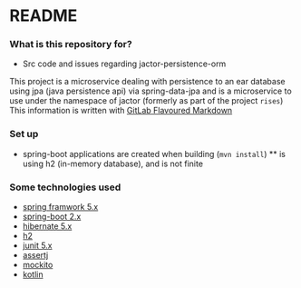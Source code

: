 # README #

### What is this repository for? ###

* Src code and issues regarding jactor-persistence-orm

This project is a microservice dealing with persistence to an ear database using
jpa (java persistence api) via spring-data-jpa and is a microservice to use under
the namespace of jactor (formerly as part of the project `rises`) This information is
written with [GitLab Flavoured Markdown](https://gitlab.com/help/user/markdown)

### Set up ###

* spring-boot applications are created when building (`mvn install`)
** is using h2 (in-memory database), and is not finite

### Some technologies used ###

* [spring framwork 5.x](https://spring.io/projects/spring-framework)
* [spring-boot 2.x](https://spring.io/projects/spring-boot)
* [hibernate 5.x](http://hibernate.org/orm/)
* [h2](http://h2database.com)
* [junit 5.x](https://junit.org/junit5/)
* [assertj](https://joel-costigliola.github.io/assertj/)
* [mockito](http://site.mockito.org)
* [kotlin](https://kotlinlang.org)
